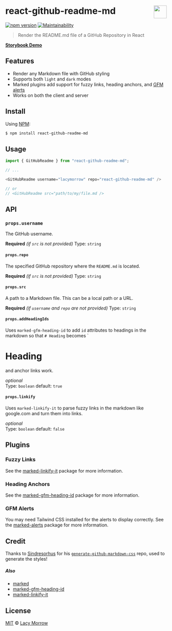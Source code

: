# react-github-readme-md [<img src="https://github.com/lacymorrow/crossover/raw/master/src/static/meta/patreon-button.webp" style="height:40px;" height="40" align="right" />](https://www.patreon.com/bePatron?u=55065733)
[![npm version](https://badge.fury.io/js/react-github-readme-md.svg)](https://badge.fury.io/js/react-github-readme-md) [![Maintainability](https://api.codeclimate.com/v1/badges/182efedf2a8b7f1ac89c/maintainability)](https://codeclimate.com/github/lacymorrow/react-github-readme-md/maintainability)

> Render the README.md file of a GitHub Repository in React

[**Storybook Demo**](https://www.chromatic.com/component?appId=6528a9ef83709c394594fc93&csfId=lacymorrow-react-github-readme-md&buildNumber=5&k=6528ae3054fd2afdd25fb253-1200px-interactive-true&h=3&b=-1)

## Features
 * Render any Markdown file with GitHub styling
 * Supports both `light` and `dark` modes
 * Marked plugins add support for fuzzy links, heading anchors, and [GFM alerts](https://github.com/orgs/community/discussions/16925)
 * Works on both the client and server


## Install

Using [NPM](https://npmjs.com):

```bash
$ npm install react-github-readme-md
```


## Usage
```js
import { GitHubReadme } from "react-github-readme-md";

// ...

<GitHubReadme username="lacymorrow" repo="react-github-readme-md" />

// or 
// <GitHubReadme src="path/to/my/file.md />

```


## API

### `props.username`

The GitHub username.

__**Required**__ _(if `src` is not provided)_
Type: `string`

#### `props.repo`

The specified GitHub repository where the `README.md` is located.

__**Required**__  _(if `src` is not provided)_
Type: `string`

#### `props.src`

A path to a Markdown file. This can be a local path or a URL.

__**Required**__ _(if `username` and `repo` are not provided)_
Type: `string`


#### `props.addHeadingIds`

Uses `marked-gfm-heading-id` to add `id` attributes to headings in the markdown so that `# Heading` becomes `<h1 id="heading">Heading</h1> and anchor links work.

_optional_  
Type: `boolean`
default: `true`

#### `props.linkify`

Uses `marked-linkify-it` to parse fuzzy links in the markdown like google.com and turn them into links.

_optional_  
Type: `boolean`
default: `false`


## Plugins

### Fuzzy Links

See the [marked-linkify-it](https://www.npmjs.com/package/marked-linkify-it) package for more information.

### Heading Anchors

See the [marked-gfm-heading-id](https://www.npmjs.com/package/marked-gfm-heading-id) package for more information.

### GFM Alerts

You may need Tailwind CSS installed for the alerts to display correctly.
See the [marked-alerts](https://github.com/bent10/marked-extensions/tree/main/packages/alerts) package for more information.


## Credit

Thanks to [Sindresorhus](https://github.com/sindresorhus) for his [`generate-github-markdown-css`](https://github.com/sindresorhus/generate-github-markdown-css) repo, used to generate the styles!

##### Also
- [marked](https://github.com/markedjs/marked)
- [marked-gfm-heading-id](https://www.npmjs.com/package/marked-gfm-heading-id)
- [marked-linkify-it](https://www.npmjs.com/package/marked-linkify-it)

## License
[MIT](http://opensource.org/licenses/MIT) © [Lacy Morrow](http://lacymorrow.com)
